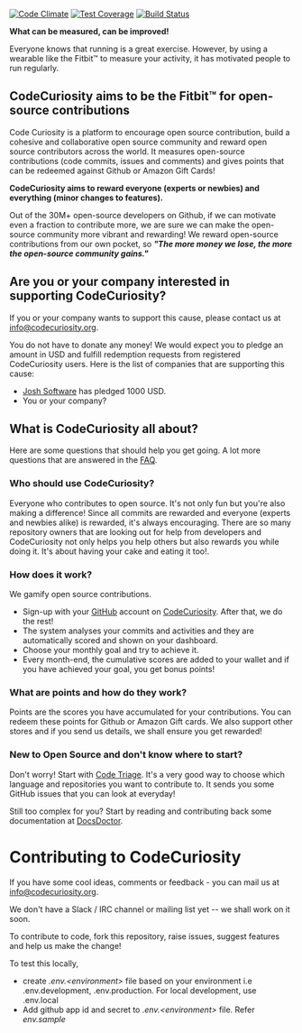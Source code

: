 [![Code Climate](https://codeclimate.com/github/joshsoftware/code-curiosity/badges/gpa.svg)](https://codeclimate.com/github/joshsoftware/code-curiosity)
[![Test Coverage](https://codeclimate.com/github/joshsoftware/code-curiosity/badges/coverage.svg)](https://codeclimate.com/github/joshsoftware/code-curiosity/coverage)
[![Build Status](https://travis-ci.org/joshsoftware/code-curiosity.svg?branch=master)](https://travis-ci.org/joshsoftware/code-curiosity)

**What can be measured, can be improved!**

Everyone knows that running is a great exercise. However, by using a wearable like the Fitbit&#8482; to measure your activity, it has motivated people to run regularly.

## CodeCuriosity aims to be the Fitbit&#8482; for open-source contributions

Code Curiosity is a platform to encourage open source contribution, build a cohesive and collaborative open source community and reward open source contributors across the world. It measures open-source contributions (code commits, issues and comments) and gives points that can be redeemed against Github or Amazon Gift Cards!

**CodeCuriosity aims to reward everyone (experts or newbies) and everything (minor changes to features).**

Out of the 30M+ open-source developers on Github, if we can motivate even a fraction to contribute more, we are sure we can make the open-source community more vibrant and rewarding! We reward open-source contributions from our own pocket, so **_"The more money we lose, the more the open-source community gains."_**

## Are you or your company interested in supporting CodeCuriosity?

If you or your company wants to support this cause, please contact us at [info@codecuriosity.org](mailto:info@codecuriosity.org).

You do not have to donate any money! We would expect you to pledge an amount in USD and fulfill redemption requests from registered CodeCuriosity users. Here is the list of companies that are supporting this cause:

* [Josh Software](http://joshsoftware.com) has pledged 1000 USD.
* You or your company?

## What is CodeCuriosity all about?

Here are some questions that should help you get going. A lot more questions that are answered in the [FAQ](https://codecuriosity.org/faq).

### Who should use CodeCuriosity?

Everyone who contributes to open source. It's not only fun but you're also making a difference! Since all commits are rewarded and everyone (experts and newbies alike) is rewarded, it's always encouraging. There are so many repository owners that are looking out for help from developers and CodeCuriosity not only helps you help others but also rewards you while doing it. It's about having your cake and eating it too!.

### How does it work?
We gamify open source contributions.

* Sign-up with your [GitHub](https://github.com) account on [CodeCuriosity](https://codecuriosity.org). After that, we do the rest!
* The system analyses your commits and activities and they are automatically scored and shown on your dashboard.
* Choose your monthly goal and try to achieve it.
* Every month-end, the cumulative scores are added to your wallet and if you have achieved your goal, you get bonus points!

### What are points and how do they work?
Points are the scores you have accumulated for your contributions. You can redeem these points for Github or Amazon Gift cards. We also support other stores and if you send us details, we shall ensure you get rewarded!

### New to Open Source and don't know where to start?
Don't worry! Start with [Code Triage](https://www.codetriage.com). It's a very good way to choose which language and repositories you want to contribute to. It sends you some GitHub issues that you can look at everyday!

Still too complex for you? Start by reading and contributing back some documentation at [DocsDoctor](http://www.docsdoctor.org).



# Contributing to CodeCuriosity

If you have some cool ideas, comments or feedback - you can mail us at [info@codecuriosity.org](mailto:info@codecuriosity.org).

We don't have a Slack / IRC channel or mailing list yet -- we shall work on it soon.

To contribute to code, fork this repository, raise issues, suggest features and help us make the change!

To test this locally,

* create _.env.&lt;environment>_ file based on your environment i.e .env.development, .env.production. For local development, use .env.local
* Add github app id and secret to _.env.&lt;environment>_ file. Refer _env.sample_

